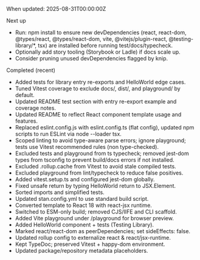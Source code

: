When updated: 2025-08-31T00:00:00Z

Next up

- Run: npm install to ensure new devDependencies (react, react-dom,
  @types/react, @types/react-dom, vite, @vitejs/plugin-react,
  @testing-library/\*, tsx) are installed before running test/docs/typecheck.
- Optionally add story tooling (Storybook or Ladle) if docs scale up.
- Consider pruning unused devDependencies flagged by knip.

Completed (recent)

- Added tests for library entry re-exports and HelloWorld edge cases.
- Tuned Vitest coverage to exclude docs/, dist/, and playground/ by default.
- Updated README test section with entry re-export example and coverage notes.
- Updated README to reflect React component template usage and features.
- Replaced eslint.config.js with eslint.config.ts (flat config), updated
  npm scripts to run ESLint via node --loader tsx.
- Scoped linting to avoid type-aware parse errors; ignore playground;
  tests use Vitest recommended rules (non type-checked).
- Excluded tests and playground from ts typecheck; removed jest-dom types from tsconfig to prevent build/docs errors if not installed.
- Excluded .rollup.cache from Vitest to avoid stale compiled tests.
- Excluded playground from lint/typecheck to reduce false positives.
- Added vitest.setup.ts and configured jest-dom globally.
- Fixed unsafe return by typing HelloWorld return to JSX.Element.
- Sorted imports and simplified tests.
- Updated stan.config.yml to use standard build script.
- Converted template to React 18 with react-jsx runtime.
- Switched to ESM-only build; removed CJS/IIFE and CLI scaffold.
- Added Vite playground under /playground for browser preview.
- Added HelloWorld component + tests (Testing Library).
- Marked react/react-dom as peerDependencies; set sideEffects: false.
- Updated rollup config to externalize react & react/jsx-runtime.
- Kept TypeDoc; preserved Vitest + happy-dom environment.
- Updated package/repository metadata placeholders.
